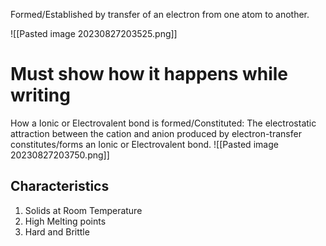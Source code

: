 Formed/Established by transfer of an electron from one atom to another.

![[Pasted image 20230827203525.png]]
# Must show how it happens while writing


How a Ionic or Electrovalent bond is formed/Constituted: The electrostatic attraction between the cation and anion produced by electron-transfer constitutes/forms an Ionic or Electrovalent bond.
![[Pasted image 20230827203750.png]]


## Characteristics
1. Solids at Room Temperature
2. High Melting points
3. Hard and Brittle